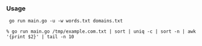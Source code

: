 ### Usage 

```
 go run main.go -u -w words.txt domains.txt
```

```
% go run main.go /tmp/example.com.txt | sort | uniq -c | sort -n | awk '{print $2}' | tail -n 10
```
